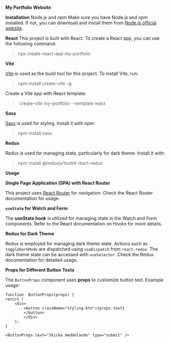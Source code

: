 **My Portfolio Website** 

**Installation** 
Node.js and npm Make sure you have Node.js and npm installed. If not, you can download and install them from [Node.js official website](https://nodejs.org/).


**React** 
This project is built with React. To create a React app, you can use the following command:

> npx create-react-app my-portfolio


**Vite**

[Vite](https://vitejs.dev/) is used as the build tool for this project. To install Vite, run:

> npm install create-vite -g


Create a Vite app with React template:

> `create-vite my-portfolio --template react


**Sass**

[Sass](https://sass-lang.com/) is used for styling. Install it with npm:

> npm install sass


**Redux**

Redux is used for managing state, particularly for dark theme. Install it with:

> npm install @reduxjs/toolkit react-redux



**Usage**


**Single Page Application (SPA) with React Router**

This project uses [React Router](https://reactrouter.com/) for navigation. Check the React Router documentation for usage.


**`useState` for Watch and Form**

The **useState hook** is utilized for managing state in the Watch and Form components. Refer to the React documentation on Hooks for more details.


**Redux for Dark Theme**

Redux is employed for managing dark theme state. Actions such as `toggleDarkMode` are dispatched using `useDispatch` from `react-redux`. The dark theme state can be accessed with `useSelector`. Check the Redux documentation for detailed usage.


**Props for Different Button Texts**

The `ButtonProps` component uses **props** to customize button text. Example usage:

    function  ButtonProps(props) { 
    return ( 
    	<div> 
    		<button className="styling-btn">{props.text}			
    		</button> 	
    		</div> 
    	); 
    } 
    		
    <ButtonProps text="Skicka meddelande" type="submit" />

